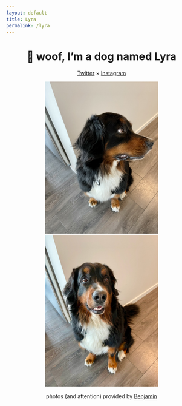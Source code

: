 ```yaml
---
layout: default
title: Lyra
permalink: /lyra
---
```

<center>
<h1>🐶 woof, I’m a dog named Lyra</h1>
<p><a href="https://twitter.com/lyraberner">Twitter</a> × <a href="https://instagram.com/lyraberner">Instagram</a></p>
<img src="/img/lyra/2590D3D5-41B0-40B5-A31F-B80C1CC913D9.jpeg" style="max-width:300px;" />
<img src="/img/lyra/IMG_6250.jpeg" style="max-width:300px;" />
<p>photos (and attention) provided by <a href="https://benjaminchait.net">Benjamin</a></p>
</center>
